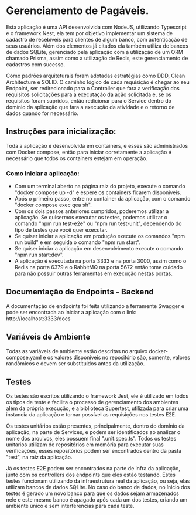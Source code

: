# Gerenciamento de Pagáveis.

Esta aplicação é uma API desenvolvida com NodeJS, utilizando Typescript e o framework Nest, ela tem por objetivo implementar um sistema de cadastro de recebíveis para clientes de algum banco, com autenticação de seus usuários. Além dos elementos já citados ela também utiliza de bancos de dados SQLite, gerenciado pela aplicação com a utilização de um ORM chamado Prisma, assim como a utilização de Redis, este gerenciamento de cadastros com sucesso.

Como padrões arquiteturais foram adotadas estratégias como DDD, Clean Architecture e SOLID. O caminho lógico de cada requisição é chegar ao seu Endpoint, ser redirecionado para o Controller que fara a verificação dos requisitos solicitações para a executação da ação solicitada e, se os requisitos foram supridos, então redicionar para o Service dentro do domínio da aplicação que fara a execução da atividade e o retorno de dados quando for necessário.

## Instruções para inicialização:

Toda a aplicação é desenvolvida em containers, e esses são administrados com Docker compose, então para iniciar corretamente a aplicação é necessário que todos os containers estejam em operação.

### Como iniciar a aplicação:

- Com um terminal aberto na página raiz do projeto, execute o comando "docker compose up -d" e espere os containers ficarem disponíveis.
- Após o primeiro passo, entre no container da aplicação, com o comando "docker compose exec qea sh".
- Com os dois passos anteriores cumpridos, poderemos utilizar a aplicação. Se quisermos executar os testes, podemos utilizar o comando "npm run test-e2e" ou "npm run test-unit", dependendo do tipo de testes que você quer executar.
- Se quiser iniciar a aplicação em produção execute os comandos "npm run build" e em seguida o comando "npm run start".
- Se quiser iniciar a aplicação em desenvolvimento execute o comando "npm run start:dev".
- A aplicação é executada na porta 3333 e na porta 3000, assim como o Redis na porta 6379 e o RabbitMQ na porta 5672 então tome cuidado para não possuir outras ferramentas em execução nestas portas.

## Documentação de Endpoints - Backend

A documentação de endpoints foi feita utilizando a ferramente Swagger e pode ser encontrada ao iniciar a aplicação com o link: http://localhost:3333/docs

## Variáveis de Ambiente

Todas as variáveis de ambiente estão descritas no arquivo docker-compose.yaml e os valores disponíveis no repositório são, somente, valores randômicos e devem ser substituidos antes da utilização.

## Testes

Os testes são escritos utilizando o framework Jest, ele é utilizado em todos os tipos de teste e facilita o processo de gerenciamento dos ambientes além da própria execução, e a biblioteca Supertest, utilizada para criar uma instancia da aplicação e tornar possível as requisições nos testes E2E.

Os testes unitários estão presentes, principalmente, dentro do domínio da aplicação, na parte de Services, e podem ser identificados ao analizar o nome dos arquivos, eles possuem final ".unit.spec.ts". Todos os testes unítarios utilizam de repositórios em memória para executar suas verificações, esses repositórios podem ser encontrados dentro da pasta "test", na raiz da aplicação.

Já os testes E2E podem ser encontrados na parte de infra da aplicação, junto com os controllers dos endpoints que eles estão testando. Estes testes funcionam utilizando da infraestrutura real da aplicação, ou seja, elas utilizam bancos de dados SQLite. No caso do banco de dados, no ínicio dos testes é gerado um novo banco para que os dados sejam armazenados nele e este mesmo banco é apagado após cada um dos testes, criando um ambiente único e sem interferencias para cada teste.